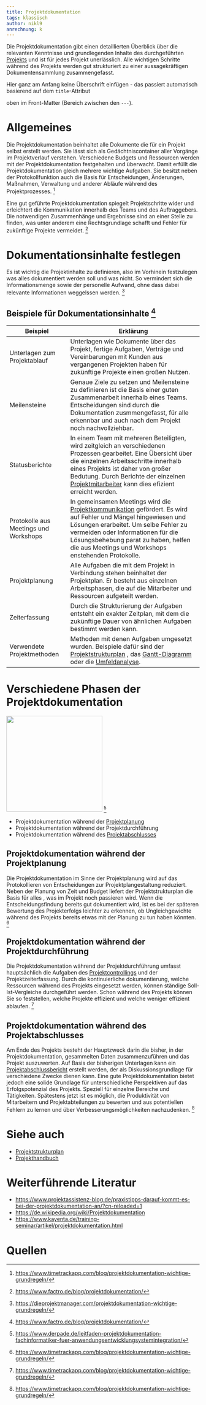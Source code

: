 ```yaml
---
title: Projektdokumentation
tags: klassisch
author: nikl9
anrechnung: k
---
```


Die Projektdokumentation gibt einen detaillierten Überblick über die relevanten Kenntnisse und grundlegenden Inhalte des durchgeführten [Projekts](Projekt.md) und ist für jedes Projekt unerlässlich. Alle wichtigen Schritte während des Projekts werden gut strukturiert zu einer aussagekräftigen Dokumentensammlung zusammengefasst.

Hier ganz am Anfang keine Überschrift einfügen - das passiert automatisch basierend auf dem `title`-Attribut

oben im Front-Matter (Bereich zwischen den `---`).

# Allgemeines


Die Projektdokumentation beinhaltet alle Dokumente die für ein Projekt selbst erstellt werden. Sie lässt sich als Gedächtniscontainer aller Vorgänge im Projektverlauf verstehen. Verschiedene Budgets und Ressourcen werden mit der Projektdokumentation festgehalten und überwacht. Damit erfüllt die Projektdokumentation gleich mehrere wichtige Aufgaben. Sie besitzt neben der Protokollfunktion auch die Basis für Entscheidungen, Änderungen, Maßnahmen, Verwaltung und anderer Abläufe während des Projektprozesses. [^1] 


Eine gut geführte Projektdokumentation spiegelt Projektschritte wider und erleichtert die Kommunikation innerhalb des Teams und des Auftraggebers. Die notwendigen Zusammenhänge und Ergebnisse sind an einer Stelle zu finden, was unter anderem eine Rechtsgrundlage schafft und Fehler für zukünftige Projekte vermeidet. [^2]


# Dokumentationsinhalte festlegen


Es ist wichtig die Projektinhalte zu definieren, also im Vorhinein festzulegen was alles dokumentiert werden soll und was nicht. So vermindert sich die Informationsmenge sowie der personelle Aufwand, ohne dass dabei relevante Informationen weggelssen werden. [^3]


## Beispiele für Dokumentationsinhalte [^4]


| Beispiel         | Erklärung     |
| ------------ | ------------- |
| Unterlagen zum Projektablauf  |   Unterlagen wie Dokumente über das Projekt, fertige Aufgaben, Verträge und Vereinbarungen mit Kunden aus vergangenen Projekten haben für zukünftige Projekte einen großen Nutzen.|
| Meilensteine  | Genaue Ziele zu setzen und Meilensteine zu definieren ist die Basis einer guten Zusammenarbeit innerhalb eines Teams. Entscheidungen sind durch die Dokumentation zusmmengefasst, für alle erkennbar und auch nach dem Projekt noch nachvollziehbar.  |
| Statusberichte | In einem Team mit mehreren Beteiligten, wird zeitgleich an verschiedenen Prozessen gearbeitet. Eine Übersicht über die einzelnen Arbeitsschritte innerhalb eines Projekts ist daher von großer Bedutung. Durch Berichte der einzelnen [Projektmitarbeiter](Projektmitarbeiter.md) kann dies efizient erreicht werden.  |
| Protokolle aus Meetings und Workshops | In gemeinsamen Meetings wird die [Projektkommunikation](Projektkommunikation.md) gefördert. Es wird auf Fehler und Mängel hingewiesen und Lösungen erarbeitet. Um selbe Fehler zu vermeiden oder Informationen für die Lösungsbehebung parat zu haben, helfen die aus Meetings und Workshops enstehenden Protokolle. |
| Projektplanung | Alle Aufgaben die mit dem Projekt in Verbindung stehen beinhaltet der Projektplan. Er besteht aus einzelnen Arbeitsphasen, die auf die Mitarbeiter und Ressourcen aufgeteilt werden. |
| Zeiterfassung | Durch die Strukturierung der Aufgaben entsteht ein exakter Zeitplan, mit dem die zukünftige Dauer von ähnlichen Aufgaben bestimmt werden kann. |
| Verwendete Projektmethoden | Methoden mit denen Aufgaben umgesetzt wurden. Beispiele dafür sind der [Projektstrukturplan](Projektstrukturplan.md) , das [Gantt-Diagramm](Gantt_Diagramme.md) oder die [Umfeldanalyse](Umfeldanalyse.md). |


# Verschiedene Phasen der Projektdokumentation


<img src="https://www.derpade.de/wp-content/uploads/2016/01/Projektdokumentation.jpg" width="250"> [^5]


* Projektdokumentation während der [Projektplanung](Projektplanung.md)
* Projektdokumentation während der Projektdurchführung
* Projektdokumentation während des [Projektabschlusses](Projektabschluss.md)


## Projektdokumentation während der Projektplanung


Die Projektdokumentation im Sinne der Projektplanung wird auf das Protokollieren von Entscheidungen zur Projektplangestaltung reduziert. Neben der Planung von Zeit und Budget liefert der Projektstrukturplan die Basis für alles , was im Projekt noch passieren wird. Wenn die Entscheidungsfindung bereits gut dokumentiert wird, ist es bei der späteren Bewertung des Projekterfolgs leichter zu erkennen, ob Ungleichgewichte während des Projekts bereits etwas mit der Planung zu tun haben könnten. [^6]


## Projektdokumentation während der Projektdurchführung


Die Projektdokumentation während der Projektdurchführung umfasst hauptsächlich die Aufgaben des [Projektcontrollings](Projektcontrolling.md) und der Projektzeiterfassung. Durch die kontinuierliche dokumentierung, welche Ressourcen während des Projekts eingesetzt werden, können ständige Soll-Ist-Vergleiche durchgeführt werden. Schon während des Projekts können Sie so feststellen, welche Projekte effizient und welche weniger effizient ablaufen. [^7]


## Projektdokumentation während des Projektabschlusses


Am Ende des Projekts besteht der Hauptzweck darin die bisher, in der Projektdokumentation, gesammelten Daten zusammenzuführen und das Projekt auszuwerten. Auf Basis der bisherigen Unterlagen kann ein [Projektabschlussbericht](Projektabschlussbericht.md) erstellt werden, der als Diskussionsgrundlage für verschiedene Zwecke dienen kann. Eine gute Projektdokumentation bietet jedoch eine solide Grundlage für unterschiedliche Perspektiven auf das Erfolgspotenzial des Projekts. Speziell für einzelne Bereiche und Tätigkeiten. Spätestens jetzt ist es möglich, die Produktivität von Mitarbeitern und Projektabteilungen zu bewerten und aus potentiellen Fehlern zu lernen und über Verbesserungsmöglichkeiten nachzudenken. [^8]


# Siehe auch


* [Projektstrukturplan](Projektstrukturplan.md)
* [Projekthandbuch](Projekthandbuch.md)


# Weiterführende Literatur


* https://www.projektassistenz-blog.de/praxistipps-darauf-kommt-es-bei-der-projektdokumentation-an/?cn-reloaded=1
* https://de.wikipedia.org/wiki/Projektdokumentation
* https://www.kayenta.de/training-seminar/artikel/projektdokumentation.html


# Quellen


[^1]: https://www.timetrackapp.com/blog/projektdokumentation-wichtige-grundregeln/
[^2]: https://www.factro.de/blog/projektdokumentation/
[^3]: https://dieprojektmanager.com/projektdokumentation-wichtige-grundregeln/
[^4]: https://www.factro.de/blog/projektdokumentation/
[^5]: https://www.derpade.de/leitfaden-projektdokumentation-fachinformatiker-fuer-anwendungsentwicklungsystemintegration/
[^6]: https://www.timetrackapp.com/blog/projektdokumentation-wichtige-grundregeln/
[^7]: https://www.timetrackapp.com/blog/projektdokumentation-wichtige-grundregeln/
[^8]: https://www.timetrackapp.com/blog/projektdokumentation-wichtige-grundregeln/

